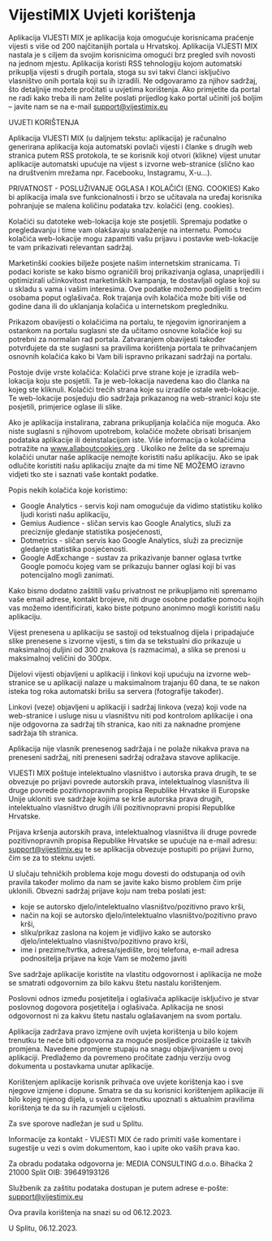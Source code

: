# VijestiMIX Uvjeti korištenja

Aplikacija VIJESTI MIX je aplikacija koja omogućuje korisnicama praćenje vijesti s više od 200 najčitanijih portala u Hrvatskoj. Aplikacija VIJESTI MIX nastala je s ciljem da svojim korisnicima omogući brz pregled svih novosti na jednom mjestu.
Aplikacija koristi RSS tehnologiju kojom automatski prikuplja vijesti s drugih portala, stoga su svi takvi članci isključivo vlasništvo onih portala koji su ih izradili. Ne odgovaramo za njihov sadržaj, što detaljnije možete pročitati u uvjetima korištenja.
Ako primjetite da portal ne radi kako treba ili nam želite poslati prijedlog kako portal učiniti još boljim – javite nam se na e-mail support@vijestimix.eu
 
UVJETI KORIŠTENJA
 
Aplikacija VIJESTI MIX (u daljnjem tekstu: aplikacija) je računalno generirana aplikacija koja automatski povlači vijesti i članke s drugih web stranica putem RSS protokola, te se korisnik koji otvori (klikne) vijest unutar aplikacije automatski upućuje na vijest s izvorne web-stranice (slično kao na društvenim mrežama npr. Facebooku, Instagramu, X-u…).

PRIVATNOST - POSLUŽIVANJE OGLASA I KOLAČIĆI (ENG. COOKIES)
Kako bi aplikacija imala sve funkcionalnosti i brzo se učitavala na uređaj korisnika pohranjuje se malena količinu podataka tzv. kolačići (eng. cookies). 

Kolačići su datoteke web-lokacija koje ste posjetili. Spremaju podatke o pregledavanju i time vam olakšavaju snalaženje na internetu. Pomoću kolačića web-lokacije mogu zapamtiti vašu prijavu i postavke web-lokacije te vam prikazivati relevantan sadržaj.

Marketinški cookies bilježe posjete našim internetskim stranicama. Ti podaci koriste se kako bismo ograničili broj prikazivanja oglasa, unaprijedili i optimizirali učinkovitost marketinških kampanja, te dostavljali oglase koji su u skladu s vama i vašim interesima. Ove podatke možemo podijeliti s trećim osobama poput oglašivača. Rok trajanja ovih kolačića može biti više od godine dana ili do uklanjanja kolačića u internetskom pregledniku. 

Prikazom obavijesti o kolačićima na portalu, te njegovim ignoriranjem a ostankom na portalu suglasni ste da učitamo osnovne kolačiće koji su potrebni za normalan rad portala. Zatvaranjem obavijesti također potvrđujete da ste suglasni sa pravilima korištenja portala te prihvaćanjem osnovnih kolačića kako bi Vam bili ispravno prikazani sadržaji na portalu.
 
Postoje dvije vrste kolačića:
Kolačići prve strane koje je izradila web-lokacija koju ste posjetili. Ta je web-lokacija navedena kao dio članka na kojeg ste kliknuli.
Kolačići trećih strana koje su izradile ostale web-lokacije. Te web-lokacije posjeduju dio sadržaja prikazanog na web-stranici koju ste posjetili, primjerice oglase ili slike.
 
 
Ako je aplikacija instalirana, zabrana prikupljanja kolačića nije moguća. Ako niste suglasni s njihovom upotrebom, kolačiće možete obrisati brisanjem podataka aplikacije ili deinstalacijom iste. Više informacija o kolačićima potražite na www.allaboutcookies.org .
Ukoliko ne želite da se spremaju kolačići unutar naše aplikacije nemojte koristiti našu aplikaciju. Ako se ipak odlučite koristiti našu aplikaciju znajte da mi time NE MOŽEMO izravno vidjeti tko ste i saznati vaše kontakt podatke.
 
Popis nekih kolačića koje koristimo:
- Google Analytics - servis koji nam omogućuje da vidimo statistiku koliko ljudi koristi našu aplikaciju,
- Gemius Audience - sličan servis kao Google Analytics, služi za preciznije gledanje statistika posjećenosti,
- Dotmetrics - sličan servis kao Google Analytics, služi za preciznije gledanje statistika posjećenosti. 
- Google AdExchange - sustav za prikazivanje banner oglasa tvrtke Google pomoću kojeg vam se prikazuju banner oglasi koji bi vas potencijalno mogli zanimati. 
 
Kako bismo dodatno zaštitili vašu privatnost ne prikupljamo niti spremamo vaše email adrese, kontakt brojeve, niti druge osobne podatke pomoću kojih vas možemo identificirati, kako biste potpuno anonimno mogli koristiti našu aplikaciju.

Vijest prenesena u aplikaciju se sastoji od tekstualnog dijela i pripadajuće slike prenesene s izvorne vijesti, s tim da se tekstualni dio prikazuje u maksimalnoj duljini od 300 znakova (s razmacima), a slika se prenosi u maksimalnoj veličini do 300px. 

Dijelovi vijesti objavljeni u aplikaciji i linkovi koji upućuju na izvorne web-stranice se u aplikaciji nalaze u maksimalnom trajanju 60 dana, te se nakon isteka tog roka automatski brišu sa servera (fotografije također).

Linkovi (veze) objavljeni u aplikaciji i sadržaj linkova (veza) koji vode na web-stranice i usluge nisu u vlasništvu niti pod kontrolom aplikacije i ona nije odgovorna za sadržaj tih stranica, kao niti za naknadne promjene sadržaja tih stranica.

Aplikacija nije vlasnik prenesenog sadržaja i ne polaže nikakva prava na preneseni sadržaj, niti preneseni sadržaj odražava stavove aplikacije.

VIJESTI MIX poštuje intelektualno vlasništvo i autorska prava drugih, te se obvezuje po prijavi povrede autorskih prava, intelektualnog vlasništva ili druge povrede pozitivnopravnih propisa Republike Hrvatske ili Europske Unije ukloniti sve sadržaje kojima se krše autorska prava drugih, intelektualno vlasništvo drugih i/ili pozitivnopravni propisi Republike Hrvatske.

Prijava kršenja autorskih prava, intelektualnog vlasništva ili druge povrede pozitivnopravnih propisa Republike Hrvatske se upućuje na e-mail adresu: support@vijestimix.eu te se aplikacija obvezuje postupiti po prijavi žurno, čim se za to steknu uvjeti.

U slučaju tehničkih problema koje mogu dovesti do odstupanja od ovih pravila također molimo da nam se javite kako bismo problem čim prije uklonili.
Obvezni sadržaj prijave koju nam treba poslati jest:
- koje se autorsko djelo/intelektualno vlasništvo/pozitivno pravo krši,
- način na koji se autorsko djelo/intelektualno vlasništvo/pozitivno pravo krši,
- sliku/prikaz zaslona na kojem je vidljivo kako se autorsko djelo/intelektualno vlasništvo/pozitivno pravo krši, 
- ime i prezime/tvrtka, adresa/sjedište, broj telefona, e-mail adresa podnositelja prijave na koje Vam se možemo javiti 

Sve sadržaje aplikacije koristite na vlastitu odgovornost i aplikacija ne može se smatrati odgovornim za bilo kakvu štetu nastalu korištenjem.

Poslovni odnos između posjetitelja i oglašivača aplikacije isključivo je stvar poslovnog dogovora posjetitelja i oglašivača. Aplikacija ne snosi odgovornost ni za kakvu štetu nastalu oglašavanjem na svom portalu.

Aplikacija zadržava pravo izmjene ovih uvjeta korištenja u bilo kojem trenutku te neće biti odgovorna za moguće posljedice proizašle iz takvih promjena. Navedene promjene stupaju na snagu objavljivanjem u ovoj aplikaciji. Predlažemo da povremeno pročitate zadnju verziju ovog dokumenta u postavkama unutar aplikacije.

Korištenjem aplikacije korisnik prihvaća ove uvjete korištenja kao i sve njegove izmjene i dopune. Smatra se da su korisnici korištenjem aplikacije ili bilo kojeg njenog dijela, u svakom trenutku upoznati s aktualnim pravilima korištenja te da su ih razumjeli u cijelosti.

Za sve sporove nadležan je sud u Splitu.
 
Informacije za kontakt - VIJESTI MIX će rado primiti vaše komentare i sugestije u vezi s ovim dokumentom, kao i upite oko vaših prava kao.
 
Za obradu podataka odgovorna je:
MEDIA CONSULTING d.o.o.
Bihaćka 2
21000 Split
OIB: 39649193126
 
Službenik za zaštitu podataka dostupan je putem adrese e-pošte: support@vijestimix.eu

Ova pravila korištenja na snazi su od 06.12.2023.
 
U Splitu, 06.12.2023.
